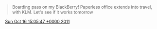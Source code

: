 > Boarding pass on my BlackBerry\! Paperless office extends into travel, with KLM\. Let's see if it works tomorrow

<img src="../../media/tweet.ico" width="12" /> [Sun Oct 16 15:05:47 +0000 2011](https://twitter.com/DromerDenker/status/125588254522212352)